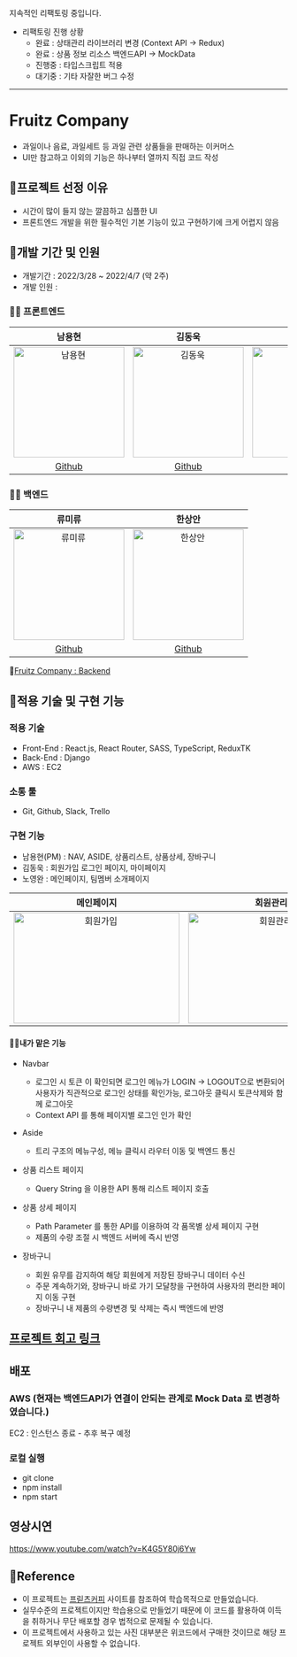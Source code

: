 지속적인 리팩토링 중입니다.

- 리팩토링 진행 상황
  - 완료 : 상태관리 라이브러리 변경 (Context API -> Redux)
  - 완료 : 상품 정보 리소스 백엔드API -> MockData
  - 진행중 : 타입스크립트 적용
  - 대기중 : 기타 자잘한 버그 수정

---

# Fruitz Company

- 과일이나 음료, 과일세트 등 과일 관련 상품들을 판매하는 이커머스
- UI만 참고하고 이외의 기능은 하나부터 열까지 직접 코드 작성

## 📌프로젝트 선정 이유

- 시간이 많이 들지 않는 깔끔하고 심플한 UI
- 프론트엔드 개발을 위한 필수적인 기본 기능이 있고 구현하기에 크게 어렵지 않음

## 📌개발 기간 및 인원

- 개발기간 : 2022/3/28 ~ 2022/4/7 (약 2주)
- 개발 인원 :

### 🧑‍💻 프론트엔드

|                                                                         남용현                                                                          |                                                                         김동욱                                                                          |                                                                         노영완                                                                          |
| :-----------------------------------------------------------------------------------------------------------------------------------------------------: | :-----------------------------------------------------------------------------------------------------------------------------------------------------: | :-----------------------------------------------------------------------------------------------------------------------------------------------------: |
| <img width="200" height="200" alt="남용현" src="https://user-images.githubusercontent.com/95746551/162573146-2b6f6d85-c928-4fd0-ba62-94644140fa53.png"> | <img width="200" height="200" alt="김동욱" src="https://user-images.githubusercontent.com/95746551/162573111-31bcb64a-e7c9-4ded-88a8-5e5eaa512bab.JPG"> | <img width="200" height="200" alt="노영완" src="https://user-images.githubusercontent.com/95746551/162573168-cf925827-c623-47f3-b02b-b40ac7e5fdc7.png"> |
|                                                       [Github](https://github.com/sunnyfterrain)                                                        |                                                          [Github](https://github.com/dan2dong)                                                          |                                                        [Github](https://github.com/nohnohnohnoh)                                                        |

### 🧑‍💻 백엔드

|                                                                         류미류                                                                          |                                                                         한상안                                                                          |
| :-----------------------------------------------------------------------------------------------------------------------------------------------------: | :-----------------------------------------------------------------------------------------------------------------------------------------------------: |
| <img width="200" height="200" alt="류미류" src="https://user-images.githubusercontent.com/95746551/162573414-d623d83b-91c4-4713-b9b1-6ac5fd93d488.JPG"> | <img width="200" height="200" alt="한상안" src="https://user-images.githubusercontent.com/95746551/162573392-6abdda80-b63d-4cd4-8efe-705a5d6d07d6.png"> |
|                                                           [Github](https://github.com/mquat)                                                            |                                                         [Github](https://github.com/sangahnhan)                                                         |

🔗[Fruitz Company : Backend](https://github.com/wecode-bootcamp-korea/31-1st-TheCreationOfWeb-backend)

## 📌적용 기술 및 구현 기능

### 적용 기술

- Front-End : React.js, React Router, SASS, TypeScript, ReduxTK
- Back-End : Django
- AWS : EC2

### 소통 툴

- Git, Github, Slack, Trello
  ​

### 구현 기능

- 남용현(PM) : NAV, ASIDE, 상품리스트, 상품상세, 장바구니
- 김동욱 : 회원가입 로그인 페이지, 마이페이지
- 노영완 : 메인페이지, 팀멤버 소개페이지

|                                                                        메인페이지                                                                         |                                                                         회원관리                                                                          |                                                                        상품페이지                                                                         |
| :-------------------------------------------------------------------------------------------------------------------------------------------------------: | :-------------------------------------------------------------------------------------------------------------------------------------------------------: | :-------------------------------------------------------------------------------------------------------------------------------------------------------: |
| <img width="300" height="200" alt="회원가입" src="https://user-images.githubusercontent.com/95746551/162576974-3ff8621d-a1af-42ac-8655-0a1601669f4f.gif"> | <img width="300" height="200" alt="회원관리" src="https://user-images.githubusercontent.com/95746551/162576969-6428e9f7-e756-4a7f-9e42-4cc082b38785.gif"> | <img width="300" height="200" alt="회원가입" src="https://user-images.githubusercontent.com/95746551/162374253-77dfda2e-fbc5-4890-90c2-861b596dadf2.gif"> |

#### 🧑‍💻내가 맡은 기능

- Navbar
  - 로그인 시 토큰 이 확인되면 로그인 메뉴가 LOGIN -> LOGOUT으로 변환되어
    사용자가 직관적으로 로그인 상태를 확인가능, 로그아웃 클릭시 토큰삭제와 함께 로그아웃
  - Context API 를 통해 페이지별 로그인 인가 확인

- Aside
  - 트리 구조의 메뉴구성, 메뉴 클릭시 라우터 이동 및 백엔드 통신

- 상품 리스트 페이지
  - Query String 을 이용한 API 통해 리스트 페이지 호출

- 상품 상세 페이지
  - Path Parameter 를 통한 API를 이용하여 각 품목별 상세 페이지 구현
  - 제품의 수량 조절 시 백엔드 서버에 즉시 반영

- 장바구니
  - 회원 유무를 감지하여 해당 회원에게 저장된 장바구니 데이터 수신
  - 주문 계속하기와, 장바구니 바로 가기 모달창을 구현하여 사용자의 편리한 페이지 이동 구현
  - 장바구니 내 제품의 수량변경 및 삭제는 즉시 백엔드에 반영

<!-- ## [구현 및 기술 논의 - Wiki](https://github.com/sunnyfterrain/Fruitz-Company/wiki/Fruitz-Company) -->

<!-- https://documenter.getpostman.com/view/20018497/Uyr8ndt3 -->

## [프로젝트 회고 링크](https://sunnyfterrain.github.io/life/life-1st.html)

## 배포

### AWS (현재는 백엔드API가 연결이 안되는 관계로 Mock Data 로 변경하였습니다.)

<!-- S3 :
http://fruitzcompany.s3-website.ap-northeast-2.amazonaws.com/ -->

EC2 : 인스턴스 종료 - 추후 복구 예정
<!-- http://3.34.188.158:8000/ -->

### 로컬 실행

- git clone
- npm install
- npm start

## 영상시연

https://www.youtube.com/watch?v=K4G5Y80j6Yw

## 📌Reference

- 이 프로젝트는 [프릳츠커피](https://fritz.co.kr/) 사이트를 참조하여 학습목적으로 만들었습니다.
- 실무수준의 프로젝트이지만 학습용으로 만들었기 때문에 이 코드를 활용하여 이득을 취하거나 무단 배포할 경우 법적으로 문제될 수 있습니다.
- 이 프로젝트에서 사용하고 있는 사진 대부분은 위코드에서 구매한 것이므로 해당 프로젝트 외부인이 사용할 수 없습니다.

